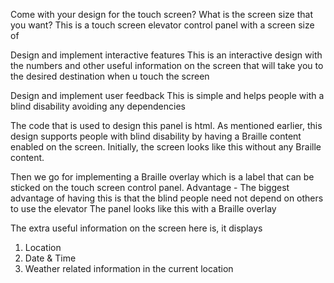 Come with your design for the touch screen? What is the screen size that you want?
This is a touch screen elevator control panel with a screen size of 

Design and implement interactive features
This is an interactive design with the numbers and other useful information on the screen that will take you to the desired destination when u touch the screen

Design and implement user feedback
This is simple and helps people with a blind disability avoiding any dependencies

The code that is used to design this panel is html.
As mentioned earlier, this design supports people with blind disability by having a Braille content enabled on the screen. Initially, the screen looks like this without any Braille content.



Then we go for implementing a Braille overlay which is a label that can be sticked on the touch screen control panel.
Advantage - The biggest advantage of having this is that the blind people need not depend on others to use the elevator
The panel looks like this with a Braille overlay


The extra useful information on the screen here is, it displays
1. Location
2. Date & Time
3. Weather related information in the current location
